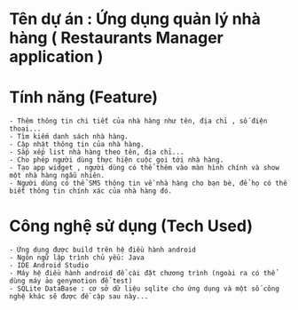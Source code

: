 # Tên dự án : Ứng dụng quản lý nhà hàng ( Restaurants Manager application )
# Tính năng (Feature)
	- Thêm thông tin chi tiết của nhà hàng như tên, địa chỉ , số điện thoại...
	- Tìm kiếm danh sách nhà hàng.
	- Cập nhật thông tin của nhà hàng.
	- Sắp xếp list nhà hàng theo tên, địa chỉ...
	- Cho phép người dùng thực hiện cuộc gọi tới nhà hàng.
	- Tạo app widget , người dùng có thể thêm vào màn hình chính và show một nhà hàng ngẫu nhiên.
	- Người dùng có thể SMS thông tin về nhà hàng cho bạn bè, để họ có thể biết thông tin chính xác của nhà hàng đó.
# Công nghệ sử dụng (Tech Used)	
	- Ứng dụng được build trên hệ điều hành android
	- Ngôn ngữ lập trình chủ yếu: Java
	- IDE Android Studio
	- Máy hệ điều hành android để cài đặt chương trình (ngoài ra có thể dùng máy ảo genymotion để test)
	- SQLite DataBase : cơ sở dữ liệu sqlite cho ứng dụng và một số công nghệ khác sẽ được đề cập sau này...
	
